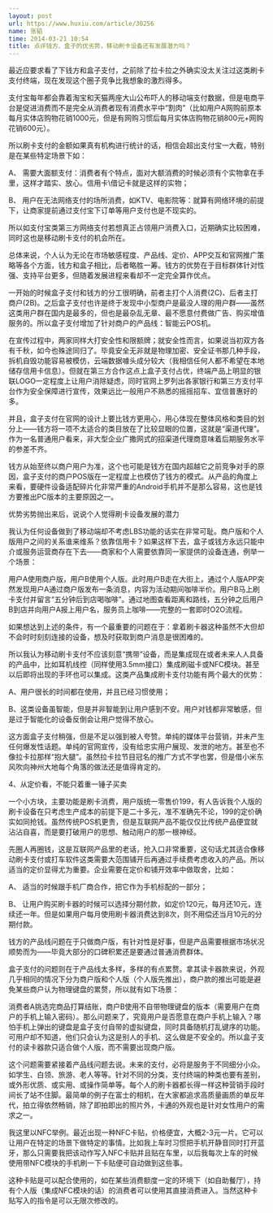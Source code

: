 ```yaml
---
layout: post
url: https://www.huxiu.com/article/30256
name: 张韬
time: 2014-03-21 10:54
title: 点评钱方、盒子的优劣势，移动刷卡设备还有发展潜力吗？
---
```

最近应要求看了下钱方和盒子支付，之前除了拉卡拉之外确实没太关注过这类刷卡支付终端，现在发现这个圈子竞争比我想象的激烈得多。

支付宝每年都会靠着淘宝和天猫两座大山公布吓人的移动端支付数据，但是电商平台是促进消费而不是完全从消费者现有消费水平中“割肉”（比如用户A网购前原本每月实体店购物花销1000元，但是有网购习惯后每月实体店购物花销800元+网购花销600元）。

所以刷卡支付的金额如果真有机构进行统计的话，相信会超出支付宝一大截，特别是在某些特定场景下如：

A、 需要大面额支付：消费者有个特点，面对大额消费的时候必须有个实物拿在手里，这样才踏实、放心。信用卡\借记卡就是这样的实物；

B、 用户在无法网络支付的场所消费，如KTV、电影院等：就算有网络环境的前提下，让商家提前通过支付宝下订单等用户支付也是不现实的。

所以如支付宝类第三方网络支付若想真正占领用户消费入口，近期确实比较困难，同时这也是移动刷卡支付的机会所在。

总体来说，个人认为无论在市场敏感程度、产品线、定价、APP交互和官网推广策略等各个方面，钱方和盒子相比，后者略胜一筹。钱方的优势在于目标群体针对性强、支持平台更多，但随着发展进程来看却不一定完全算作优点。

一开始的时候盒子支付和钱方的分工很明确，前者主打个人消费(2C)、后者主打商户(2B)。之后盒子支付也许是终于发现中小型商户是最没人理的用户群——虽然这类用户群在国内是最多的，但也是最杂乱无章、最不愿意付费做广告、购买增值服务的。所以盒子支付增加了针对商户的产品线：智能云POS机。

在宣传过程中，两家同样大打安全性和限额牌；就安全性而言，如果说当初双方各有千秋，如今也殊途同归了。毕竟安全无非就是物理加密、安全证书那几种手段，拆机自毁功能容易被模仿，云端数据噱头成分较大（我相信任何人都不希望在本地储存信用卡信息）。但就在第三方合作这点上盒子支付占优，终端产品上明显的银联LOGO一定程度上让用户消除疑虑，同时官网上罗列出各家银行和第三方支付平台作为安全保障进行宣传，效果远比一般用户不熟悉的摇摇招车、宜信普惠好的多。

并且，盒子支付在官网的设计上要比钱方更用心，用心体现在整体风格和类目的划分上——钱方将一项不太适合的类目放在了比较显眼的位置，这就是“渠道代理”。作为一名普通用户看来，非大型企业广撒网式的招渠道代理商意味着后期服务水平的参差不齐。

钱方从始至终以商户用户为准，这个也可能是钱方在国内超越它之前竞争对手的原因，盒子支付的商户POS版在一定程度上也模仿了钱方的模式。从产品的角度上来看，要硬件设备适配碎片化非常严重的Android手机并不是那么容易，这也是钱方要推出PC版本的主要原因之一。

优势劣势抛出来后，说说个人觉得刷卡设备发展的潜力

我认为任何设备做到了移动端却不考虑LBS功能的话实在非常可耻。商户版和个人版用户之间的关系谁来维系？依靠信用卡？如果这样下去，盒子或钱方永远只能中介或服务运营商存在下去——商家和个人需要依靠同一家提供的设备连通，例举一个场景：

用户A使用商户版，用户B使用个人版。此时用户B走在大街上，通过个人版APP突然发现用户A通过商户版发布一条消息，内容为活动期间咖啡半价。用户B马上刷卡支付并留言“五分钟后到店喝咖啡”。通过地图查看距离和路线，五分钟之后用户B到店并向用户A报上用户名，服务员上咖啡——完整的一套即时O2O流程。

如果想达到上述的条件，有一个最重要的问题在于：拿着刷卡器这种虽然不大但却不会时时刻刻连接的设备，想及时获取到商户消息是很困难的。

所以我认为移动刷卡支付不应该刻意“携带”设备，而是集成现在或者未来人人具备的产品中，比如耳机线控（同样使用3.5mm接口）集成刷磁卡或NFC模块。甚至以后即将出现的手环也可以集成。这类产品集成刷卡支付功能有两个最大的优势：

A、用户很长的时间都在使用，并且已经习惯使用；

B、这类设备虽智能，但是并非智能到让用户感到不安。用户对钱都非常敏感，但是过于智能化的设备反倒会让用户觉得不放心。

这方面盒子支付稍强，但是不足以强到被人夸赞。单纯的媒体平台营销，并未产生任何爆发性话题。单纯的官网宣传，没有给忠实用户展现、发泄的地方。甚至也不像拉卡拉那样“抱大腿”。虽然拉卡拉节目冠名的推广方式不学也罢，但是借小米东风吹向神州大地每个角落的做法还是值得肯定的。

4、从定价看，不能只着重一锤子买卖

一个小方块，主要功能是刷卡消费，用户版统一零售价199，有人告诉我个人版的刷卡设备在只考虑生产成本的前提下是二十多元，准不准确先不论，199的定价确实如同抢钱。虽然传统POS机更贵，但是互联网产品不能仅仅比传统产品便宜就沾沾自喜，而是要打破用户的思想、触动用户的那一根神经。

先圈人再圈钱，这是互联网产品里的老话，抢入口非常重要，这句话尤其适合像移动刷卡支付或打车软件这类需要大范围铺开后再通过手续费考虑收入的产品。所以适当的定价显得尤为重要。企业需要在定价和铺开效率中做取舍，比如：

A、 适当的时候跟手机厂商合作，把它作为手机标配的一部分；

B、 让用户购买刷卡器的时候可以选择分期付款，如定价120元，每月还10元，连续还一年。但是如果用户每月使用刷卡器消费达到8次，则不用偿还当月10元的分期付款。

钱方的产品线问题在于只做商户版，有针对性是好事，但是产品需要根据市场状况顺势而为——毕竟大部分的口碑积累还是要通过普通消费群体。

盒子支付的问题则在于产品线太多样，多样的有点累赘。拿其读卡器款来说，外观几乎相同的情况下分为商户版和个人版（个人版先推出），商户款的推出可能是避免某些商户认为物理键盘的累赘，所以就有如下场景：

消费者A挑选完商品打算结账，商户B使用不自带物理键盘的版本（需要用户在商户的手机上输入密码）。那么问题来了，究竟用户是否愿意在商户手机上输入？哪怕手机上弹出的键盘是盒子支付自带的虚拟键盘，同时具备随机打乱键序的功能。可用户却不知道，他们只会认为这是别人的手机、这么做是不安全的。所以盒子支付的读卡器款只适合做个人版，而不需要出现商户版。

这个问题需要紧接着产品线问题去说。未来的支付，必将是服务于不同细分小众。如学生、白领、旅游、老人等等。针对不同的分类，支付终端的种类也要有差别，或外形优质、或实用、或操作简单等。每个人的刷卡器都长得一样这种营销手段时间长了站不住脚。最简单的例子在富士的相机，在大家都追求高质量画质的单反年代，拍立得依然畅销，除了即拍即出的照片外，卡通的外观也是针对女性用户的需求之一。

我这里以NFC举例。最近出现一种NFC卡贴，价格便宜，大概2-3元一片。它可以让用户在特定的场景下做特定的事情。比如我上车时习惯把手机开静音同时打开蓝牙，那么只需要我把该动作写入NFC卡贴并且贴在车里，以后我每次上车的时候使用带NFC模块的手机刷一下卡贴便可自动做到这些事。

这种卡贴是可以配合使用的，如在某些消费额度一定的环境下（如自助餐厅），持有个人版（集成NFC模块的话）的消费者可以使用其直接消费进入。当然这种卡贴写入的指令是可以无限次修改的。

